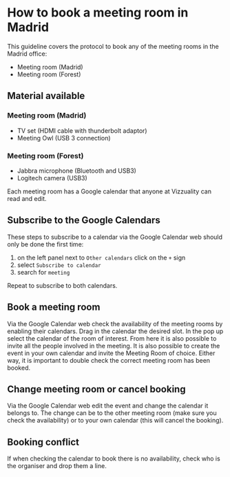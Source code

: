 
#  How to book a meeting room in Madrid

This guideline covers the protocol to book any of the meeting rooms in the Madrid office:
- Meeting room (Madrid)
- Meeting room (Forest)

## Material available

### Meeting room (Madrid)
- TV set (HDMI cable with thunderbolt adaptor) 
- Meeting Owl (USB 3 connection)

### Meeting room (Forest)
- Jabbra microphone (Bluetooth and USB3)
- Logitech camera (USB3)

Each meeting room has a Google calendar that anyone at Vizzuality can read and edit. 
## Subscribe to the Google Calendars
These steps to subscribe to a calendar via the Google Calendar web should only be done the first time: 

 1. on the left panel next to `Other calendars` click on the `+` sign
 2. select `Subscribe to calendar`
 3. search for `meeting`

Repeat to subscribe to both calendars. 

## Book a meeting room
Via the Google Calendar web check the availability of the meeting rooms by enabling their calendars. Drag in the calendar the desired slot. In the pop up select the calendar of the room of interest. From here it is also possible to invite all the people involved in the meeting. It is also possible to create the event in your own calendar and invite the Meeting Room of choice. Either way, it is important to double check the correct meeting room has been booked. 

## Change meeting room or cancel booking
Via the Google Calendar web edit the event and change the calendar it belongs to. The change can be to the other meeting room (make sure you check the availability) or to your own calendar (this will cancel the booking). 

## Booking conflict
If when checking the calendar to book there is no availability, check who is the organiser and drop them a line. 
